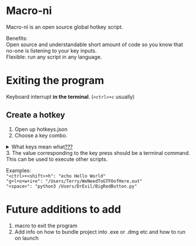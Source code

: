 # Macro-ni
Macro-ni is an open source global hotkey script.  

Benefits:  
Open source and understandable short amount of code so you know that no-one is listening to your key inputs.  
Flexible: run any script in any language.

# Exiting the program
Keyboard interrupt **in the terminal**. (`<ctrl>+c` usually)

## Create a hotkey
1. Open up hotkeys.json
2. Choose a key combo.
<details>
<summary>What keys mean what<a href="https://pynput.readthedocs.io/en/latest/keyboard.html">???</a></summary>


```
class pynput.keyboard.Key[source]
A class representing various buttons that may not correspond to letters. This includes modifier keys and function keys.

The actual values for these items differ between platforms. Some platforms may have additional buttons, but these are guaranteed to be present everywhere.

alt = <0>
A generic Alt key. This is a modifier.

alt_gr = <0>
The AltGr key. This is a modifier.

alt_l = <0>
The left Alt key. This is a modifier.

alt_r = <0>
The right Alt key. This is a modifier.

backspace = <0>
The Backspace key.

caps_lock = <0>
The CapsLock key.

cmd = <0>
A generic command button. On PC platforms, this corresponds to the Super key or Windows key, and on Mac it corresponds to the Command key. This may be a modifier.

cmd_l = <0>
The left command button. On PC platforms, this corresponds to the Super key or Windows key, and on Mac it corresponds to the Command key. This may be a modifier.

cmd_r = <0>
The right command button. On PC platforms, this corresponds to the Super key or Windows key, and on Mac it corresponds to the Command key. This may be a modifier.

ctrl = <0>
A generic Ctrl key. This is a modifier.

ctrl_l = <0>
The left Ctrl key. This is a modifier.

ctrl_r = <0>
The right Ctrl key. This is a modifier.

delete = <0>
The Delete key.

down = <0>
A down arrow key.

end = <0>
The End key.

enter = <0>
The Enter or Return key.

esc = <0>
The Esc key.

f1 = <0>
The function keys. F1 to F20 are defined.

home = <0>
The Home key.

insert = <0>
The Insert key. This may be undefined for some platforms.

left = <0>
A left arrow key.

media_next = <0>
The next track button.

media_play_pause = <0>
The play/pause toggle.

media_previous = <0>
The previous track button.

media_volume_down = <0>
The volume down button.

media_volume_mute = <0>
The volume mute button.

media_volume_up = <0>
The volume up button.

menu = <0>
The Menu key. This may be undefined for some platforms.

num_lock = <0>
The NumLock key. This may be undefined for some platforms.

page_down = <0>
The PageDown key.

page_up = <0>
The PageUp key.

pause = <0>
The Pause/Break key. This may be undefined for some platforms.

print_screen = <0>
The PrintScreen key. This may be undefined for some platforms.

right = <0>
A right arrow key.

scroll_lock = <0>
The ScrollLock key. This may be undefined for some platforms.

shift = <0>
A generic Shift key. This is a modifier.

shift_l = <0>
The left Shift key. This is a modifier.

shift_r = <0>
The right Shift key. This is a modifier.

space = <0>
The Space key.

tab = <0>
The Tab key.

up = <0>
An up arrow key.
```

</details>
3. The value corresponding to the key press should be a terminal command.  
   This can be used to execute other scripts.

Examples:   
`"<ctrl>+<shift>+h": "echo Hello World"`  
`"g+l+o+w+i+e": "/Users/Terry/WeNeedToGTFOofHere.out"`  
`"<space>": "python3 /Users/DrEvil/BigRedButton.py"`

# Future additions to add
1. macro to exit the program
2. Add info on how to bundle project into .exe or .dmg etc and how to run on launch
